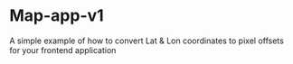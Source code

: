 # Map-app-v1

A simple example of how to convert Lat & Lon coordinates to pixel offsets for your frontend application
